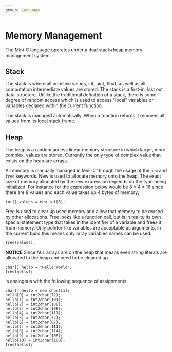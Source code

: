 ```yaml
---
group: Language
---
```

# Memory Management
The Mini-C language operates under a dual stack+heap memory management system.

## Stack
The stack is where all primitive values, int, uint, float, as well as all computation intermediate values are stored. The stack is a first-in, last out data-structure. Unlike the traditional definition of a stack, there is some degree of random access which is used to access "local" variables or variables declared within the current function. 

The stack is managed automatically. When a function returns it removes all values from its local stack frame.

## Heap
The heap is a random access linear memory structure in which larger, more complex, values are stored. Currently the only type of complex value that exists on the heap are arrays.


All memory is manually managed in Mini-C through the usage of the `new` and `free` keywords. New is used to allocate memory onto the heap. The exact size of memory allocated by the new expression depends on the type being initialized. For instance for the expression below would be 8 * 4 = 16 since there are 8 values and each value takes up 4 bytes of memory;
```
int[] values = new int[8];
```

Free is used to clear up used memory and allow that memory to be reused by other allocations. Free looks like a function call, but is in reality its own special statement type that takes in the identifier of a variable and frees it from memory. Only pointer-like variables are acceptable as arguments, in the current build this means only array variables names can be used. 
```
free(values);
```

**NOTICE** Since ALL arrays are on the heap that means even string literals are allocated to the heap and need to be cleaned up. 
```
char[] hello = "Hello World";
free(hello);
```
is analogous with the following sequence of assignments:
```
char[] hello = new char[11];
hello[0] = int2char(72);
hello[1] = int2char(101);
hello[2] = int2char(108);
hello[3] = int2char(108);
hello[4] = int2char(111);
hello[5] = int2char(32);
hello[6] = int2char(87);
hello[7] = int2char(111);
hello[8] = int2char(114);
hello[9] = int2char(108);
hello[10] = int2char(100);
free(hello);
```